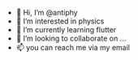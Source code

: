- 👋 Hi, I’m @antiphy
- 👀 I’m interested in physics
- 🌱 I’m currently learning flutter
- 💞️ I’m looking to collaborate on ...
- 📫 you can reach me via my email

<!---
antiphy/antiphy is a ✨ special ✨ repository because its `README.md` (this file) appears on your GitHub profile.
You can click the Preview link to take a look at your changes.
--->
